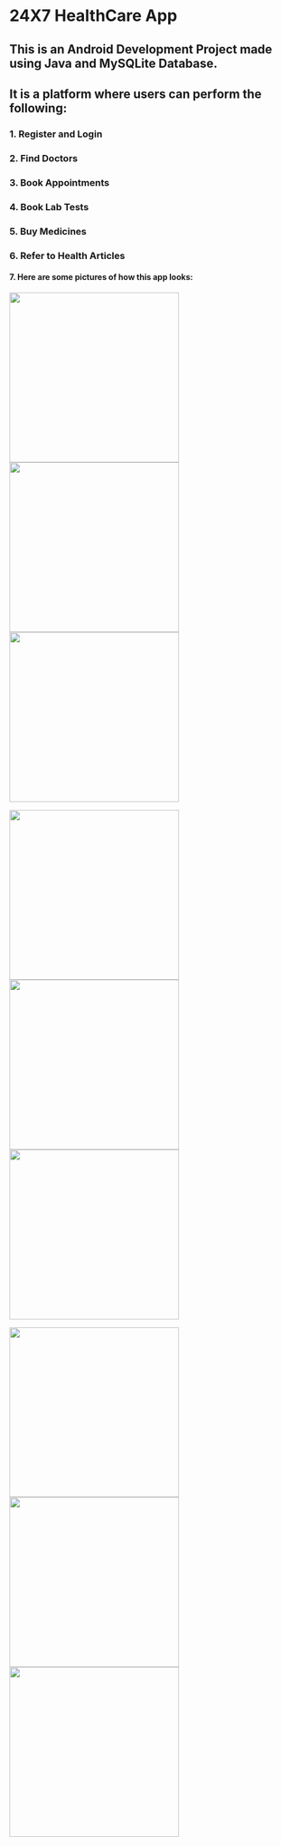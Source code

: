 <h1>24X7 HealthCare App</h1>
<h2>This is an Android Development Project made using Java and MySQLite Database.</h2>
<h2>It is a platform where users can perform the following: </h2>
<h3>1. Register and Login</h3>
<h3>2. Find Doctors</h3>
<h3>3. Book Appointments</h3>
<h3>4. Book Lab Tests</h3>
<h3>5. Buy Medicines</h3>
<h3>6. Refer to Health Articles</h3>
<h4>7. Here are some pictures of how this app looks: </h4>
<p float="left">
    <img src="./app/src/main/res/drawable/login_photo.jpg" width="300">
    <img src="./app/src/main/res/drawable/login_photo.jpg" width="300">
    <img src="./app/src/main/res/drawable/login_photo.jpg" width="300">
</p>
<p float="left">
    <img src="./app/src/main/res/drawable/login_photo.jpg" width="300">
    <img src="./app/src/main/res/drawable/login_photo.jpg" width="300">
    <img src="./app/src/main/res/drawable/login_photo.jpg" width="300">
</p>
<p float="left">
    <img src="./app/src/main/res/drawable/login_photo.jpg" width="300">
    <img src="./app/src/main/res/drawable/login_photo.jpg" width="300">
    <img src="./app/src/main/res/drawable/login_photo.jpg" width="300">
</p>